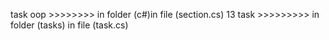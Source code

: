 task oop >>>>>>>>  in folder (c#)in file (section.cs)
13 task >>>>>>>>> in folder (tasks) in file (task.cs)
